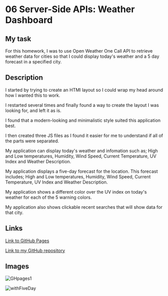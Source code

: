 # 06 Server-Side APIs: Weather Dashboard

## My task

For this homework, I was to use Open Weather One Call API to retrieve weather data for cities so that I could display today's weather and a 5 day forecast in a specified city.

## Description

I started by trying to create an HTMl layout so I could wrap my head around how I wanted this to work.

I restarted several times and finally found a way to create the layout I was looking for, and left it as is.

I found that a modern-looking and minimalistic style suited this application best.

I then created three JS files as I found it easier for me to understand if all of the parts were separated.

My application can display today's weather and infomation such as; High and Low temperatures, Humidity, Wind Speed, Current Temperature, UV Index and Weather Description.

My application displays a five-day forecast for the location. This forecast includes; High and Low temperatures, Humidity, Wind Speed, Current Temperature, UV Index and Weather Description.

My application shows a different color over the UV index on today's weather for each of the 5 warning colors.

My application also shows clickable recent searches that will show data for that city.



## Links

[Link to GitHub Pages](https://bennetwilson.github.io/06-homework/)

[Link to my GitHub repository](https://github.com/BennetWilson/06-homework/settings/pages)

## Images

![GHpages1](https://user-images.githubusercontent.com/90366376/146857429-ca80aa56-52ff-4736-88db-8a797d1cb915.PNG)

![withFiveDay](https://user-images.githubusercontent.com/90366376/146874047-b8e70d22-342f-4b4a-ab01-6a957bbbbdad.PNG)



